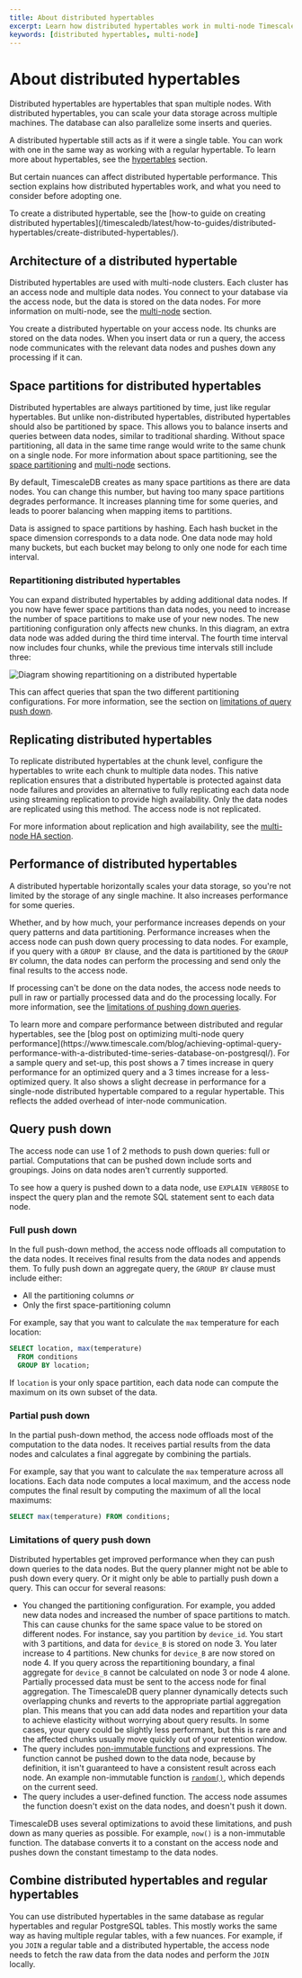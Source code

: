 ```yaml
---
title: About distributed hypertables
excerpt: Learn how distributed hypertables work in multi-node TimescaleDB
keywords: [distributed hypertables, multi-node]
---
```


# About distributed hypertables
Distributed hypertables are hypertables that span multiple nodes. With
distributed hypertables, you can scale your data storage across multiple
machines. The database can also parallelize some inserts and queries.

A distributed hypertable still acts as if it were a single table. You can work
with one in the same way as working with a regular hypertable. To learn more
about hypertables, see the [hypertables][hypertables] section.

But certain nuances can affect distributed hypertable performance. This section
explains how distributed hypertables work, and what you need to consider before
adopting one.

<highlight type="note">
To create a distributed hypertable, see the [how-to guide on creating
distributed
hypertables](/timescaledb/latest/how-to-guides/distributed-hypertables/create-distributed-hypertables/).
</highlight>

## Architecture of a distributed hypertable
Distributed hypertables are used with multi-node clusters. Each cluster has an
access node and multiple data nodes. You connect to your database via the access
node, but the data is stored on the data nodes. For more information on
multi-node, see the [multi-node][multi-node] section.

You create a distributed hypertable on your access node. Its chunks are stored
on the data nodes. When you insert data or run a query, the access node
communicates with the relevant data nodes and pushes down any processing if it
can.

## Space partitions for distributed hypertables
Distributed hypertables are always partitioned by time, just like regular
hypertables. But unlike non-distributed hypertables, distributed hypertables
should also be partitioned by space. This allows you to balance inserts and
queries between data nodes, similar to traditional sharding. Without space
partitioning, all data in the same time range would write to the same chunk on a
single node. For more information about space partitioning, see the
[space partitioning][space-partitioning] and
[multi-node][multi-node] sections.

By default, TimescaleDB creates as many space partitions as there are data
nodes. You can change this number, but having too many space partitions degrades
performance. It increases planning time for some queries, and leads to poorer
balancing when mapping items to partitions.

Data is assigned to space partitions by hashing. Each hash bucket in the space
dimension corresponds to a data node. One data node may hold many buckets, but
each bucket may belong to only one node for each time interval.

### Repartitioning distributed hypertables
You can expand distributed hypertables by adding additional data nodes. If you
now have fewer space partitions than data nodes, you need to increase the
number of space partitions to make use of your new nodes. The new partitioning
configuration only affects new chunks. In this diagram, an extra data node
was added during the third time interval. The fourth time interval now includes
four chunks, while the previous time intervals still include three:

<img class="main-content__illustration" src="https://s3.amazonaws.com/assets.timescale.com/docs/images/repartitioning.png" alt="Diagram showing repartitioning on a distributed hypertable"/>

This can affect queries that span the two different partitioning configurations.
For more information, see the section on [limitations of query push
down][limitations-pushing-down].

## Replicating distributed hypertables
To replicate distributed hypertables at the chunk level, configure the
hypertables to write each chunk to multiple data nodes. This native replication
ensures that a distributed hypertable is protected against data node failures
and provides an alternative to fully replicating each data node using streaming
replication to provide high availability. Only the data nodes are replicated
using this method. The access node is not replicated.

For more information about replication and high availability, see the
[multi-node HA section][multi-node-ha].

## Performance of distributed hypertables
A distributed hypertable horizontally scales your data storage, so you're not
limited by the storage of any single machine. It also increases performance for
some queries.

Whether, and by how much, your performance increases depends on your query
patterns and data partitioning. Performance increases when the access node can
push down query processing to data nodes. For example, if you query with a
`GROUP BY` clause, and the data is partitioned by the `GROUP BY` column, the
data nodes can perform the processing and send only the final results to the
access node.

If processing can't be done on the data nodes, the access node needs to pull in
raw or partially processed data and do the processing locally. For more
information, see the [limitations of pushing down
queries][limitations-pushing-down].

<highlight type="note">
To learn more and compare performance between distributed and regular
hypertables, see the [blog post on optimizing multi-node query
performance](https://www.timescale.com/blog/achieving-optimal-query-performance-with-a-distributed-time-series-database-on-postgresql/).
For a sample query and set-up, this post shows a 7 times increase in query
performance for an optimized query and a 3 times increase for a less-optimized
query. It also shows a slight decrease in performance for a single-node
distributed hypertable compared to a regular hypertable. This reflects the added
overhead of inter-node communication.
</highlight>

## Query push down
The access node can use 1 of 2 methods to push down queries: full or partial.
Computations that can be pushed down include sorts and groupings. Joins on data
nodes aren't currently supported.

To see how a query is pushed down to a data node, use `EXPLAIN VERBOSE` to
inspect the query plan and the remote SQL statement sent to each data node.

### Full push down
In the full push-down method, the access node offloads all computation to the
data nodes. It receives final results from the data nodes and appends them. To
fully push down an aggregate query, the `GROUP BY` clause must include either:
*	All the partitioning columns _or_
*	Only the first space-partitioning column

For example, say that you want to calculate the `max` temperature for each
location:
```sql
SELECT location, max(temperature)
  FROM conditions
  GROUP BY location;
```

If `location` is your only space partition, each data node can compute the
maximum on its own subset of the data.

### Partial push down
In the partial push-down method, the access node offloads most of the
computation to the data nodes. It receives partial results from the data nodes
and calculates a final aggregate by combining the partials.

For example, say that you want to calculate the `max` temperature across all
locations. Each data node computes a local maximum, and the access node computes
the final result by computing the maximum of all the local maximums:
```sql
SELECT max(temperature) FROM conditions;
```

### Limitations of query push down
Distributed hypertables get improved performance when they can push down queries
to the data nodes. But the query planner might not be able to push down every
query. Or it might only be able to partially push down a query. This can occur
for several reasons:
*	You changed the partitioning configuration. For example, you added new data
	nodes and increased the number of space partitions to match. This can cause
	chunks for the same space value to be stored on different nodes. For
	instance, say you partition by `device_id`. You start with 3 partitions, and
	data for `device_B` is stored on node 3. You later increase to 4 partitions.
	New chunks for `device_B` are now stored on node 4. If you query across the
	repartitioning boundary, a final aggregate for `device_B` cannot be
	calculated on node 3 or node 4 alone. Partially processed data must be sent
	to the access node for final aggregation. The TimescaleDB query planner
	dynamically detects such overlapping chunks and reverts to the appropriate
	partial aggregation plan. This means that you can add data nodes and
	repartition your data to achieve elasticity without worrying about query
	results. In some cases, your query could be slightly less performant, but
	this is rare and the affected chunks usually move quickly out of your
	retention window.
*	The query includes [non-immutable functions][volatility] and expressions.
	The function cannot be pushed down to the data node, because by definition,
	it isn't guaranteed to have a consistent result across each node. An example
	non-immutable function is [`random()`][random-func], which depends on the
	current seed.
*	The query includes a user-defined function. The access node assumes the
	function doesn't exist on the data nodes, and doesn't push it down.

TimescaleDB uses several optimizations to avoid these limitations, and push down
as many queries as possible. For example, `now()` is a non-immutable function.
The database converts it to a constant on the access node and pushes down the
constant timestamp to the data nodes.

## Combine distributed hypertables and regular hypertables
You can use distributed hypertables in the same database as regular hypertables
and regular PostgreSQL tables. This mostly works the same way as having multiple
regular tables, with a few nuances. For example, if you `JOIN` a regular table
and a distributed hypertable, the access node needs to fetch the raw data from
the data nodes and perform the `JOIN` locally.

[hypertables]: /timescaledb/:currentVersion:/how-to-guides/hypertables/
[limitations-pushing-down]: #limitations-of-pushing-down-queries
[multi-node-ha]: /timescaledb/:currentVersion:/how-to-guides/multinode-timescaledb/multinode-ha/
[multi-node]: /timescaledb/:currentVersion:/how-to-guides/multinode-timescaledb/
[random-func]: https://www.postgresql.org/docs/current/functions-math.html#FUNCTIONS-MATH-RANDOM-TABLE
[space-partitioning]: /timescaledb/:currentVersion:/how-to-guides/hypertables/about-hypertables#space-partitioning
[volatility]: https://www.postgresql.org/docs/current/xfunc-volatility.html
